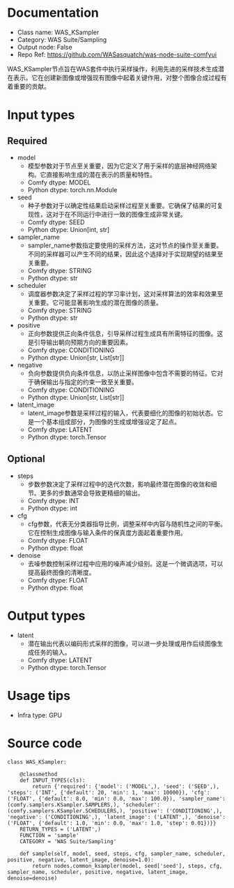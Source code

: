 # Documentation
- Class name: WAS_KSampler
- Category: WAS Suite/Sampling
- Output node: False
- Repo Ref: https://github.com/WASasquatch/was-node-suite-comfyui

WAS_KSampler节点旨在WAS套件中执行采样操作，利用先进的采样技术生成潜在表示。它在创建新图像或增强现有图像中起着关键作用，对整个图像合成过程有着重要的贡献。

# Input types
## Required
- model
    - 模型参数对于节点至关重要，因为它定义了用于采样的底层神经网络架构。它直接影响生成的潜在表示的质量和特性。
    - Comfy dtype: MODEL
    - Python dtype: torch.nn.Module
- seed
    - 种子参数对于以确定性结果启动采样过程至关重要。它确保了结果的可复现性，这对于在不同运行中进行一致的图像生成非常关键。
    - Comfy dtype: SEED
    - Python dtype: Union[int, str]
- sampler_name
    - sampler_name参数指定要使用的采样方法，这对节点的操作至关重要。不同的采样器可以产生不同的结果，因此这个选择对于实现期望的结果至关重要。
    - Comfy dtype: STRING
    - Python dtype: str
- scheduler
    - 调度器参数决定了采样过程的学习率计划，这对采样算法的效率和效果至关重要。它可能显著影响生成的潜在图像的质量。
    - Comfy dtype: STRING
    - Python dtype: str
- positive
    - 正向参数提供正向条件信息，引导采样过程生成具有所需特征的图像。这是引导输出朝向预期方向的重要因素。
    - Comfy dtype: CONDITIONING
    - Python dtype: Union[str, List[str]]
- negative
    - 负向参数提供负向条件信息，以防止采样图像中包含不需要的特征。它对于确保输出与指定的约束一致至关重要。
    - Comfy dtype: CONDITIONING
    - Python dtype: Union[str, List[str]]
- latent_image
    - latent_image参数是采样过程的输入，代表要细化的图像的初始状态。它是一个基本组成部分，为图像的生成或增强设定了起点。
    - Comfy dtype: LATENT
    - Python dtype: torch.Tensor
## Optional
- steps
    - 步数参数决定了采样过程中的迭代次数，影响最终潜在图像的收敛和细节。更多的步数通常会导致更精细的输出。
    - Comfy dtype: INT
    - Python dtype: int
- cfg
    - cfg参数，代表无分类器指导比例，调整采样中内容与随机性之间的平衡。它在控制生成图像与输入条件的保真度方面起着重要作用。
    - Comfy dtype: FLOAT
    - Python dtype: float
- denoise
    - 去噪参数控制采样过程中应用的噪声减少级别。这是一个微调选项，可以提高最终图像的清晰度。
    - Comfy dtype: FLOAT
    - Python dtype: float

# Output types
- latent
    - 潜在输出代表以编码形式采样的图像，可以进一步处理或用作后续图像生成任务的输入。
    - Comfy dtype: LATENT
    - Python dtype: torch.Tensor

# Usage tips
- Infra type: GPU

# Source code
```
class WAS_KSampler:

    @classmethod
    def INPUT_TYPES(cls):
        return {'required': {'model': ('MODEL',), 'seed': ('SEED',), 'steps': ('INT', {'default': 20, 'min': 1, 'max': 10000}), 'cfg': ('FLOAT', {'default': 8.0, 'min': 0.0, 'max': 100.0}), 'sampler_name': (comfy.samplers.KSampler.SAMPLERS,), 'scheduler': (comfy.samplers.KSampler.SCHEDULERS,), 'positive': ('CONDITIONING',), 'negative': ('CONDITIONING',), 'latent_image': ('LATENT',), 'denoise': ('FLOAT', {'default': 1.0, 'min': 0.0, 'max': 1.0, 'step': 0.01})}}
    RETURN_TYPES = ('LATENT',)
    FUNCTION = 'sample'
    CATEGORY = 'WAS Suite/Sampling'

    def sample(self, model, seed, steps, cfg, sampler_name, scheduler, positive, negative, latent_image, denoise=1.0):
        return nodes.common_ksampler(model, seed['seed'], steps, cfg, sampler_name, scheduler, positive, negative, latent_image, denoise=denoise)
```